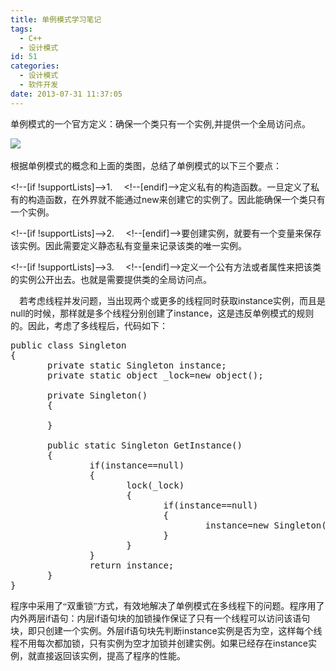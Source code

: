 ```yaml
---
title: 单例模式学习笔记
tags:
  - C++
  - 设计模式
id: 51
categories:
  - 设计模式
  - 软件开发
date: 2013-07-31 11:37:05
---
```


<span style="font-family: 宋体; mso-ascii-font-family: 'Times New Roman'; mso-hansi-font-family: 'Times New Roman';">单例模式的一个官方定义：确保一个类只有一个实例</span><span lang="EN-US">,</span><span style="font-family: 宋体; mso-ascii-font-family: 'Times New Roman'; mso-hansi-font-family: 'Times New Roman';">并提供一个全局访问点。</span>

<span style="font-size: 10.5pt; mso-bidi-font-size: 12.0pt; font-family: 'Times New Roman'; mso-fareast-font-family: 宋体; mso-font-kerning: 1.0pt; mso-ansi-language: EN-US; mso-fareast-language: ZH-CN; mso-bidi-language: AR-SA;" lang="EN-US">[](http://zhousenbiao.com/index.php/attachment/50/ "singleton.JPG")</span>

![](http://i2.tietuku.com/8b7a31cbcf59c55d.jpg) 

<span style="font-family: 宋体; mso-ascii-font-family: 'Times New Roman'; mso-hansi-font-family: 'Times New Roman';">根据单例模式的概念和上面的类图，总结了单例模式的以下三个要点：</span>

&lt;!--[if !supportLists]--&gt;<span lang="EN-US">1.<span style="font-size: 7pt;">       </span></span>&lt;!--[endif]--&gt;<span style="font-family: 宋体; mso-ascii-font-family: 'Times New Roman'; mso-hansi-font-family: 'Times New Roman';">定义私有的构造函数。一旦定义了私有的构造函数，在外界就不能通过</span><span lang="EN-US">new</span><span style="font-family: 宋体; mso-ascii-font-family: 'Times New Roman'; mso-hansi-font-family: 'Times New Roman';">来创建它的实例了。因此能确保一个类只有一个实例。</span>

&lt;!--[if !supportLists]--&gt;<span lang="EN-US">2.<span style="font-size: 7pt;">       </span></span>&lt;!--[endif]--&gt;<span style="font-family: 宋体; mso-ascii-font-family: 'Times New Roman'; mso-hansi-font-family: 'Times New Roman';">要创建实例，就要有一个变量来保存该实例。因此需要定义静态私有变量来记录该类的唯一实例。</span>

&lt;!--[if !supportLists]--&gt;<span lang="EN-US">3.<span style="font-size: 7pt;">       </span></span>&lt;!--[endif]--&gt;<span style="font-family: 宋体; mso-ascii-font-family: 'Times New Roman'; mso-hansi-font-family: 'Times New Roman';">定义一个公有方法或者属性来把该类的实例公开出去。也就是需要提供类的全局访问点。</span>

<span style="font-size: 10.5pt; mso-bidi-font-size: 12.0pt; font-family: 宋体; mso-ascii-font-family: 'Times New Roman'; mso-hansi-font-family: 'Times New Roman'; mso-bidi-font-family: 'Times New Roman'; mso-font-kerning: 1.0pt; mso-ansi-language: EN-US; mso-fareast-language: ZH-CN; mso-bidi-language: AR-SA;">    若考虑线程并发问题，当出现两个或更多的线程同时获取</span><span style="font-size: 10.5pt;" lang="EN-US">instance</span><span style="font-size: 10.5pt; mso-bidi-font-size: 12.0pt; font-family: 宋体; mso-ascii-font-family: 'Times New Roman'; mso-hansi-font-family: 'Times New Roman'; mso-bidi-font-family: 'Times New Roman'; mso-font-kerning: 1.0pt; mso-ansi-language: EN-US; mso-fareast-language: ZH-CN; mso-bidi-language: AR-SA;">实例，而且是</span><span style="font-size: 10.5pt;" lang="EN-US">null</span><span style="font-size: 10.5pt; mso-bidi-font-size: 12.0pt; font-family: 宋体; mso-ascii-font-family: 'Times New Roman'; mso-hansi-font-family: 'Times New Roman'; mso-bidi-font-family: 'Times New Roman'; mso-font-kerning: 1.0pt; mso-ansi-language: EN-US; mso-fareast-language: ZH-CN; mso-bidi-language: AR-SA;">的时候，那样就是多个线程分别创建了</span><span style="font-size: 10.5pt;" lang="EN-US">instance</span><span style="font-size: 10.5pt; mso-bidi-font-size: 12.0pt; font-family: 宋体; mso-ascii-font-family: 'Times New Roman'; mso-hansi-font-family: 'Times New Roman'; mso-bidi-font-family: 'Times New Roman'; mso-font-kerning: 1.0pt; mso-ansi-language: EN-US; mso-fareast-language: ZH-CN; mso-bidi-language: AR-SA;">，这是违反单例模式的规则的。因此，考虑了多线程后，代码如下：</span>

<pre class="prettyprint linenums bush:csharp" lang="csharp">public class Singleton
{
       private static Singleton instance;
       private static object _lock=new object();

       private Singleton()
       {

       }

       public static Singleton GetInstance()
       {
               if(instance==null)
               {
                      lock(_lock)
                      {
                             if(instance==null)
                             {
                                     instance=new Singleton();
                             }
                      }
               }
               return instance;
       }
}</pre>

<span style="font-size: 10.5pt; mso-bidi-font-size: 12.0pt; font-family: 宋体; mso-ascii-font-family: 'Times New Roman'; mso-hansi-font-family: 'Times New Roman'; mso-bidi-font-family: 'Times New Roman'; mso-font-kerning: 1.0pt; mso-ansi-language: EN-US; mso-fareast-language: ZH-CN; mso-bidi-language: AR-SA;">
</span>

<span style="font-family: 宋体; mso-ascii-font-family: 'Times New Roman'; mso-hansi-font-family: 'Times New Roman';">程序中采用了“双重锁”方式，有效地解决了单例模式在多线程下的问题。程序用了内外两层</span><span lang="EN-US">if</span><span style="font-family: 宋体; mso-ascii-font-family: 'Times New Roman'; mso-hansi-font-family: 'Times New Roman';">语句：内层</span><span lang="EN-US">if</span><span style="font-family: 宋体; mso-ascii-font-family: 'Times New Roman'; mso-hansi-font-family: 'Times New Roman';">语句块的加锁操作保证了只有一个线程可以访问该语句块，即只创建一个实例。外层</span><span lang="EN-US">if</span><span style="font-family: 宋体; mso-ascii-font-family: 'Times New Roman'; mso-hansi-font-family: 'Times New Roman';">语句块先判断</span><span lang="EN-US">instance</span><span style="font-family: 宋体; mso-ascii-font-family: 'Times New Roman'; mso-hansi-font-family: 'Times New Roman';">实例是否为空，这样每个线程不用每次都加锁，只有实例为空才加锁并创建实例。如果已经存在</span><span lang="EN-US">instance</span><span style="font-family: 宋体; mso-ascii-font-family: 'Times New Roman'; mso-hansi-font-family: 'Times New Roman';">实例，就直接返回该实例，提高了程序的性能。</span>

<span style="font-size: 10.5pt; mso-bidi-font-size: 12.0pt; font-family: 宋体; mso-ascii-font-family: 'Times New Roman'; mso-hansi-font-family: 'Times New Roman'; mso-bidi-font-family: 'Times New Roman'; mso-font-kerning: 1.0pt; mso-ansi-language: EN-US; mso-fareast-language: ZH-CN; mso-bidi-language: AR-SA;">
</span>

<span style="font-size: 10.5pt; mso-bidi-font-size: 12.0pt; font-family: 宋体; mso-ascii-font-family: 'Times New Roman'; mso-hansi-font-family: 'Times New Roman'; mso-bidi-font-family: 'Times New Roman'; mso-font-kerning: 1.0pt; mso-ansi-language: EN-US; mso-fareast-language: ZH-CN; mso-bidi-language: AR-SA;">
</span>

 